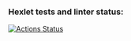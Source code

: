 ### Hexlet tests and linter status:
[![Actions Status](https://github.com/vasilyorlenko/frontend-project-lvl3/workflows/hexlet-check/badge.svg)](https://github.com/vasilyorlenko/frontend-project-lvl3/actions)